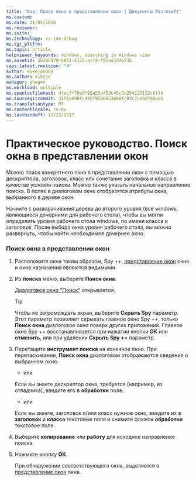 ```yaml
---
title: "Как: Поиск окна в представлении окон | Документы Microsoft"
ms.custom: 
ms.date: 11/04/2016
ms.reviewer: 
ms.suite: 
ms.technology: vs-ide-debug
ms.tgt_pltfrm: 
ms.topic: article
helpviewer_keywords: windows, searching in Windows view
ms.assetid: 30306970-b861-4315-acf8-f86a43d4e73b
caps.latest.revision: "4"
author: mikejo5000
ms.author: mikejo
manager: ghogen
ms.workload: multiple
ms.openlocfilehash: dfec3f78e9f95a55d453c45c5a264125152cbf1b
ms.sourcegitcommit: 32f1a690fc445f9586d53698fc82c7debd784eeb
ms.translationtype: MT
ms.contentlocale: ru-RU
ms.lasthandoff: 12/22/2017
---
```

# <a name="how-to-search-for-a-window-in-windows-view"></a>Практическое руководство. Поиск окна в представлении окон
Можно поиск конкретного окна в представлении окон с помощью дескриптора, заголовок, класс или сочетание заголовка и класса в качестве условия поиска. Можно также указать начальное направление поиска. В полях в диалоговом окне отобразятся атрибуты окна, выбранного в дереве окон.  
  
 Начните с разворачивания дерева до второго уровня (все windows, являющиеся дочерними для рабочего стола), чтобы вы могли определить уровня рабочего стола windows, по имени класса и заголовок. После выбора окна уровня рабочего стола, вы можно развернуть, чтобы найти необходимое дочернее окно.  
  
### <a name="to-search-for-a-window-in-windows-view"></a>Поиск окна в представлении окон  
  
1.  Расположите окна таким образом, Spy ++, [представление окон](../debugger/windows-view.md) окна и окна назначения являются видимыми.  
  
2.  Из **поиска** меню, выберите **Поиск окна**.  
  
     [Диалоговое окно "Поиск"](../debugger/window-search-dialog-box.md) открывается.  
  
    > [!TIP]
    >  Чтобы не загромождать экран, выберите **Скрыть Spy** параметр. Этот параметр позволяет скрывать главное окно Spy ++, только **Поиск окна** диалоговое окно поверх других приложений. Главное окно Spy ++ восстанавливается при нажатии кнопки **ОК** или **отменить**, или при удалении **Скрыть Spy ++** параметр.  
  
3.  Перетащите **инструмент поиска** на конечное окно. При перетаскивании, **Поиск окна** диалоговом отображаются сведения о выбранном окне.  
  
     - или  
  
     Если вы знаете дескриптор окна, требуется (например, из отладчика), введите его в **обработки** поле.  
  
     - или  
  
     Если вы знаете, заголовок и/или класс нужное окно, введите их в **заголовок** и **класса** текстовые поля и снимите флажок **обработки** текстовое поле.  
  
4.  Выберите **копирование** или **работу** для исходное направление поиска.  
  
5.  Нажмите кнопку **ОК**.  
  
     При обнаружении соответствующего окна, выделяется в [представление окон](../debugger/windows-view.md) окна.